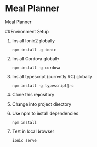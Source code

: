 # Meal Planner
Meal Planner

##Environment Setup
1. Install Ionic2 globally

    ```
    npm install -g ionic
    ```
2. Install Cordova globally

    ```
    npm install -g cordova
    ```
3. Install typescript (currently RC) globally

    ```
    npm install -g typescript@rc
    ```
4. Clone this repository
5. Change into project directory
6. Use npm to install dependencies

    ```
    npm install
    ```
7. Test in local browser 

    ```
    ionic serve
    ```